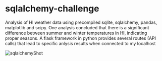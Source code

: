 # sqlalchemy-challenge
Analysis of HI weather data using precompiled sqlite, sqlalchemy, pandas, matplotlib and scipy. One analysis concluded that there is a significant difference between summer and winter temperatures in HI, indicating proper seasons. A flask framework in python provides several routes (API calls) that lead to specific anlysis results when connected to my localhost

![sqlalchemyShot](https://user-images.githubusercontent.com/44123311/118569268-6d982c00-b72e-11eb-8ab5-1e4b8dd92a98.png)
